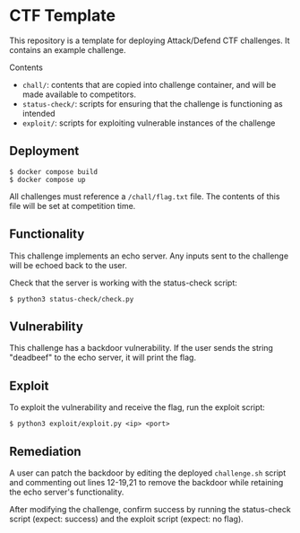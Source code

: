 # CTF Template

This repository is a template for deploying Attack/Defend CTF challenges. It
contains an example challenge.

Contents
* `chall/`: contents that are copied into challenge container, and will be made
  available to competitors.
* `status-check/`: scripts for ensuring that the challenge is functioning as
  intended
* `exploit/`: scripts for exploiting vulnerable instances of the challenge

## Deployment

```
$ docker compose build
$ docker compose up
```

All challenges must reference a `/chall/flag.txt` file. The contents of this
file will be set at competition time.

## Functionality

This challenge implements an echo server. Any inputs sent to the challenge will
be echoed back to the user.

Check that the server is working with the status-check script:

```
$ python3 status-check/check.py
```

## Vulnerability

This challenge has a backdoor vulnerability. If the user sends the string
"deadbeef" to the echo server, it will print the flag.

## Exploit

To exploit the vulnerability and receive the flag, run the exploit script:

```
$ python3 exploit/exploit.py <ip> <port>
```

## Remediation

A user can patch the backdoor by editing the deployed `challenge.sh` script and
commenting out lines 12-19,21 to remove the backdoor while retaining the echo
server's functionality.

After modifying the challenge, confirm success by running the status-check
script (expect: success) and the exploit script (expect: no flag).
